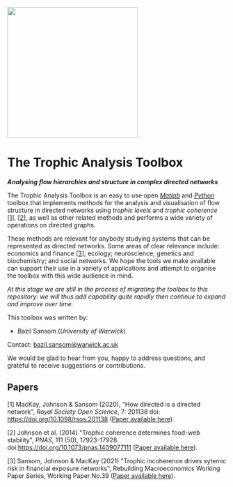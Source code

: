 <img src="TAT_logo.png" width="300"/>

# The Trophic Analysis Toolbox
***Analysing flow hierarchies and structure in complex directed networks***

The Trophic Analysis Toolbox is an easy to use open [*Matlab*](https://github.com/BazilSansom/Trophic-Analysis-Toolbox/tree/master/Matlab_files) and [*Python*](https://github.com/BazilSansom/Trophic-Analysis-Toolbox/tree/master/Python_files) toolbox that implements methods for the analysis and visualisation of flow structure in directed networks using *trophic levels* and *trophic coherence* [[1](https://doi.org/10.1098/rsos.201138)], [[2](https://doi.org/10.1073/pnas.1409077111)], as well as other related methods and performs a wide variety of operations on directed graphs.

These methods are relevant for anybody studying systems that can be represented as directed networks. Some areas of clear relevance include: economics and finance [[3](https://warwick.ac.uk/fac/sci/maths/people/staff/sansom/sansom_2021.pdf)]; ecology; neuroscience; genetics and biochemistry; and social networks. We hope the tools we make available can support their use in a variety of applications and attempt to organise the toolbox with this wide audience in mind.

*At this stage we are still in the process of migrating the toolbox to this repository: we will thus add capability quite rapidly then continue to expand and improve over time.*

This toolbox was written by:
- Bazil Sansom (*University of Warwick*)

Contact: bazil.sansom@warwick.ac.uk

We would be glad to hear from you, happy to address questions, and grateful to receive suggestions or contributions.

## Papers

[1] MacKay, Johnson & Sansom (2020), "How directed is a directed network", *Royal Society Open Science*, 7: 201138 doi: https://doi.org/10.1098/rsos.201138 ([Paper available here](https://doi.org/10.1098/rsos.201138)).

[2] Johnson et al. (2014) "Trophic coherence determines food-web stability", *PNAS*, 111 (50), 17923-17928. doi:https://doi.org/10.1073/pnas.1409077111 ([Paper available here](https://doi.org/10.1073/pnas.1409077111)).

[3] Sansom, Johnson & MacKay (2021) "Trophic incoherence drives sytemic risk in financial exposure networks", Rebuilding Macroeconomics Working Paper Series, Working Paper No.39 ([Paper available here](https://warwick.ac.uk/fac/sci/maths/people/staff/sansom/sansom_2021.pdf)).
